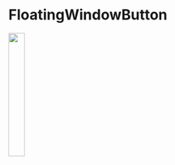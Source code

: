# FloatingWindowButton
 

<img src="https://github.com/pirati02/FloatingWindowButton/blob/master/app/src/main/res/drawable/giphy.gif" width="25%"></img>
